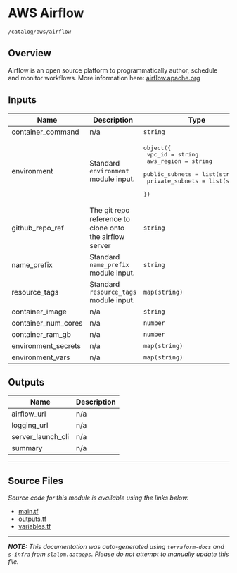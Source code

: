 
# AWS Airflow

`/catalog/aws/airflow`

## Overview


Airflow is an open source platform to programmatically author, schedule and monitor workflows. More information here: [airflow.apache.org](https://airflow.apache.org/)

## Inputs

| Name | Description | Type | Default | Required |
|------|-------------|------|---------|:-----:|
| container\_command | n/a | `string` | n/a | yes |
| environment | Standard `environment` module input. | <pre>object({<br>    vpc_id          = string<br>    aws_region      = string<br>    public_subnets  = list(string)<br>    private_subnets = list(string)<br>  })</pre> | n/a | yes |
| github\_repo\_ref | The git repo reference to clone onto the airflow server | `string` | n/a | yes |
| name\_prefix | Standard `name_prefix` module input. | `string` | n/a | yes |
| resource\_tags | Standard `resource_tags` module input. | `map(string)` | n/a | yes |
| container\_image | n/a | `string` | `"airflow"` | no |
| container\_num\_cores | n/a | `number` | `2` | no |
| container\_ram\_gb | n/a | `number` | `4` | no |
| environment\_secrets | n/a | `map(string)` | `{}` | no |
| environment\_vars | n/a | `map(string)` | `{}` | no |

## Outputs

| Name | Description |
|------|-------------|
| airflow\_url | n/a |
| logging\_url | n/a |
| server\_launch\_cli | n/a |
| summary | n/a |

---------------------

## Source Files

_Source code for this module is available using the links below._

* [main.tf](main.tf)
* [outputs.tf](outputs.tf)
* [variables.tf](variables.tf)

---------------------

_**NOTE:** This documentation was auto-generated using
`terraform-docs` and `s-infra` from `slalom.dataops`.
Please do not attempt to manually update this file._
